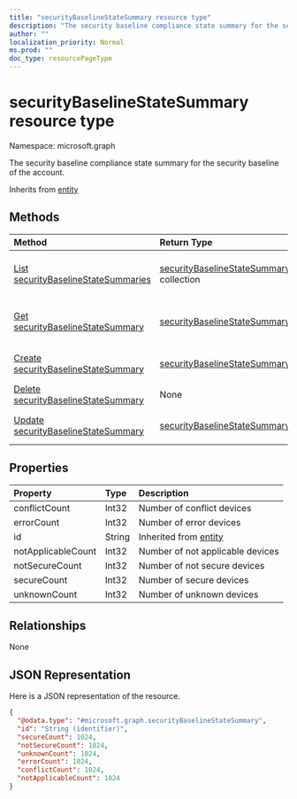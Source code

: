 ```yaml
---
title: "securityBaselineStateSummary resource type"
description: "The security baseline compliance state summary for the security baseline of the account."
author: ""
localization_priority: Normal
ms.prod: ""
doc_type: resourcePageType
---
```


# securityBaselineStateSummary resource type


Namespace: microsoft.graph

The security baseline compliance state summary for the security baseline of the account.


Inherits from [entity](../resources/entity.md)

## Methods
|Method|Return Type|Description|
|:---|:---|:---|
|[List securityBaselineStateSummaries](../api/securitybaselinestatesummary-list.md)|[securityBaselineStateSummary](../resources/securitybaselinestatesummary.md) collection|List properties and relationships of the [securityBaselineStateSummary](../resources/securitybaselinestatesummary.md) objects.|
|[Get securityBaselineStateSummary](../api/securitybaselinestatesummary-get.md)|[securityBaselineStateSummary](../resources/securitybaselinestatesummary.md)|Read properties and relationships of the [securityBaselineStateSummary](../resources/securitybaselinestatesummary.md) object.|
|[Create securityBaselineStateSummary](../api/securitybaselinestatesummary-create.md)|[securityBaselineStateSummary](../resources/securitybaselinestatesummary.md)|Create a new [securityBaselineStateSummary](../resources/securitybaselinestatesummary.md) object.|
|[Delete securityBaselineStateSummary](../api/securitybaselinestatesummary-delete.md)|None|Deletes a [securityBaselineStateSummary](../resources/securitybaselinestatesummary.md).|
|[Update securityBaselineStateSummary](../api/securitybaselinestatesummary-update.md)|[securityBaselineStateSummary](../resources/securitybaselinestatesummary.md)|Update the properties of a [securityBaselineStateSummary](../resources/securitybaselinestatesummary.md) object.|

## Properties
|Property|Type|Description|
|:---|:---|:---|
|conflictCount|Int32|Number of conflict devices|
|errorCount|Int32|Number of error devices|
|id|String| Inherited from [entity](../resources/entity.md)|
|notApplicableCount|Int32|Number of not applicable devices|
|notSecureCount|Int32|Number of not secure devices|
|secureCount|Int32|Number of secure devices|
|unknownCount|Int32|Number of unknown devices|

## Relationships
None

## JSON Representation
Here is a JSON representation of the resource.
<!-- {
  "blockType": "resource",
  "keyProperty": "id",
  "@odata.type": "microsoft.graph.securityBaselineStateSummary",
  "baseType": "microsoft.graph.entity",
  "openType": false
}
-->
``` json
{
  "@odata.type": "#microsoft.graph.securityBaselineStateSummary",
  "id": "String (identifier)",
  "secureCount": 1024,
  "notSecureCount": 1024,
  "unknownCount": 1024,
  "errorCount": 1024,
  "conflictCount": 1024,
  "notApplicableCount": 1024
}
```

